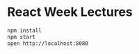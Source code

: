 React Week Lectures
===================

```sh
npm install
npm start
open http://localhost:8080
```

